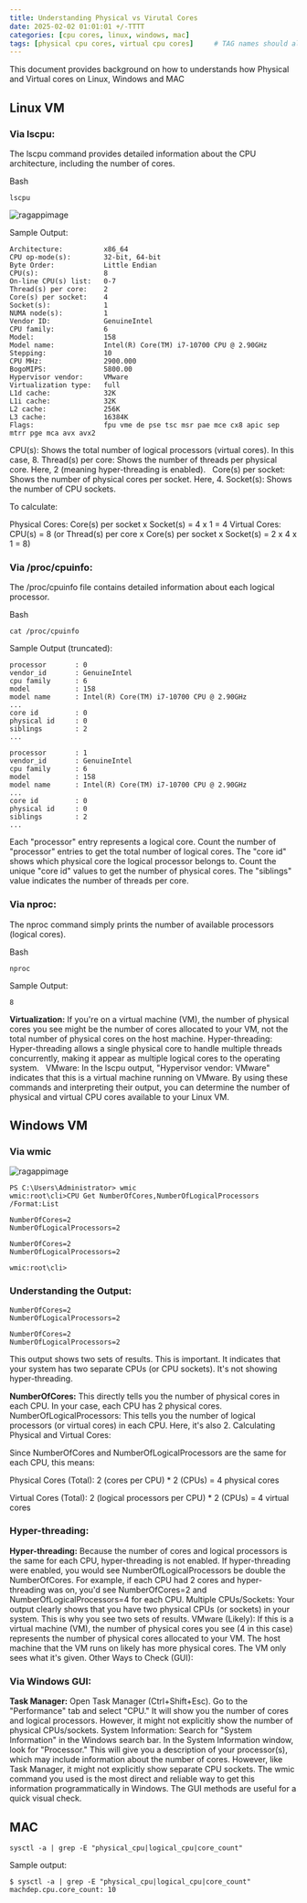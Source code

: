 ```yaml
---
title: Understanding Physical vs Virutal Cores
date: 2025-02-02 01:01:01 +/-TTTT
categories: [cpu cores, linux, windows, mac]
tags: [physical cpu cores, virtual cpu cores]     # TAG names should always be lowercase
---
```


This document provides background on how to understands how Physical and Virtual cores on Linux, Windows and MAC

## Linux VM

### Via  lscpu:

The lscpu command provides detailed information about the CPU architecture, including the number of cores.

Bash
```
lscpu
```

![ragappimage](/static/linux.png)

Sample Output:
```
Architecture:          x86_64
CPU op-mode(s):        32-bit, 64-bit
Byte Order:            Little Endian
CPU(s):                8
On-line CPU(s) list:   0-7
Thread(s) per core:    2
Core(s) per socket:    4
Socket(s):             1
NUMA node(s):          1
Vendor ID:             GenuineIntel
CPU family:            6
Model:                 158
Model name:            Intel(R) Core(TM) i7-10700 CPU @ 2.90GHz
Stepping:              10
CPU MHz:               2900.000
BogoMIPS:              5800.00
Hypervisor vendor:     VMware
Virtualization type:   full
L1d cache:             32K
L1i cache:             32K
L2 cache:              256K
L3 cache:              16384K
Flags:                 fpu vme de pse tsc msr pae mce cx8 apic sep mtrr pge mca avx avx2
```

CPU(s): Shows the total number of logical processors (virtual cores). In this case, 8.
Thread(s) per core: Shows the number of threads per physical core. Here, 2 (meaning hyper-threading is enabled).  
Core(s) per socket: Shows the number of physical cores per socket. Here, 4.
Socket(s): Shows the number of CPU sockets.

To calculate:

Physical Cores: Core(s) per socket x Socket(s) = 4 x 1 = 4
Virtual Cores: CPU(s) = 8 (or Thread(s) per core x Core(s) per socket x Socket(s) = 2 x 4 x 1 = 8)

### Via /proc/cpuinfo:

The /proc/cpuinfo file contains detailed information about each logical processor.

Bash
```
cat /proc/cpuinfo
```
Sample Output (truncated):

```
processor       : 0
vendor_id       : GenuineIntel
cpu family      : 6
model           : 158
model name      : Intel(R) Core(TM) i7-10700 CPU @ 2.90GHz
...
core id         : 0
physical id     : 0
siblings        : 2
...

processor       : 1
vendor_id       : GenuineIntel
cpu family      : 6
model           : 158
model name      : Intel(R) Core(TM) i7-10700 CPU @ 2.90GHz
...
core id         : 0
physical id     : 0
siblings        : 2
...
```

Each "processor" entry represents a logical core. Count the number of "processor" entries to get the total number of logical cores.
The "core id" shows which physical core the logical processor belongs to. Count the unique "core id" values to get the number of physical cores.
The "siblings" value indicates the number of threads per core.

### Via nproc:

The nproc command simply prints the number of available processors (logical cores).

Bash
```
nproc
```
Sample Output:
```
8
```


**Virtualization:** If you're on a virtual machine (VM), the number of physical cores you see might be the number of cores allocated to your VM, not the total number of physical cores on the host machine.
Hyper-threading: Hyper-threading allows a single physical core to handle multiple threads concurrently, making it appear as multiple logical cores to the operating system.  
VMware: In the lscpu output, "Hypervisor vendor: VMware" indicates that this is a virtual machine running on VMware.
By using these commands and interpreting their output, you can determine the number of physical and virtual CPU cores available to your Linux VM.


## Windows VM

### Via wmic

![ragappimage](/static/windows.png)

```
PS C:\Users\Administrator> wmic
wmic:root\cli>CPU Get NumberOfCores,NumberOfLogicalProcessors /Format:List

NumberOfCores=2
NumberOfLogicalProcessors=2

NumberOfCores=2
NumberOfLogicalProcessors=2

wmic:root\cli>
```

### Understanding the Output:
```
NumberOfCores=2
NumberOfLogicalProcessors=2

NumberOfCores=2
NumberOfLogicalProcessors=2
```
This output shows two sets of results.  This is important. It indicates that your system has two separate CPUs (or CPU sockets). It's not showing hyper-threading.

**NumberOfCores:** This directly tells you the number of physical cores in each CPU. In your case, each CPU has 2 physical cores.
NumberOfLogicalProcessors: This tells you the number of logical processors (or virtual cores) in each CPU. Here, it's also 2.
Calculating Physical and Virtual Cores:

Since NumberOfCores and NumberOfLogicalProcessors are the same for each CPU, this means:

Physical Cores (Total): 2 (cores per CPU) * 2 (CPUs) = 4 physical cores

Virtual Cores (Total): 2 (logical processors per CPU) * 2 (CPUs) = 4 virtual cores

### Hyper-threading:

**Hyper-threading:** Because the number of cores and logical processors is the same for each CPU, hyper-threading is not enabled. If hyper-threading were enabled, you would see NumberOfLogicalProcessors be double the NumberOfCores. For example, if each CPU had 2 cores and hyper-threading was on, you'd see NumberOfCores=2 and NumberOfLogicalProcessors=4 for each CPU.
Multiple CPUs/Sockets: Your output clearly shows that you have two physical CPUs (or sockets) in your system. This is why you see two sets of results.
VMware (Likely): If this is a virtual machine (VM), the number of physical cores you see (4 in this case) represents the number of physical cores allocated to your VM. The host machine that the VM runs on likely has more physical cores. The VM only sees what it's given.
Other Ways to Check (GUI):

### Via Windows GUI:

**Task Manager:** Open Task Manager (Ctrl+Shift+Esc). Go to the "Performance" tab and select "CPU." It will show you the number of cores and logical processors. However, it might not explicitly show the number of physical CPUs/sockets.
System Information: Search for "System Information" in the Windows search bar. In the System Information window, look for "Processor." This will give you a description of your processor(s), which may include information about the number of cores. However, like Task Manager, it might not explicitly show separate CPU sockets.
The wmic command you used is the most direct and reliable way to get this information programmatically in Windows.  The GUI methods are useful for a quick visual check.


## MAC

```
sysctl -a | grep -E "physical_cpu|logical_cpu|core_count"
```
Sample output:
```
$ sysctl -a | grep -E "physical_cpu|logical_cpu|core_count"
machdep.cpu.core_count: 10
```

<script src="https://giscus.app/client.js"
        data-repo="cfkubo/cfkubo.github.io"
        data-repo-id="R_kgDOONa2fg"
        data-category="General"
        data-category-id="DIC_kwDOONa2fs4CofaO"
        data-mapping="pathname"
        data-strict="0"
        data-reactions-enabled="1"
        data-emit-metadata="0"
        data-input-position="bottom"
        data-theme="dark_high_contrast"
        data-lang="en"
        crossorigin="anonymous"
        async>
</script>

